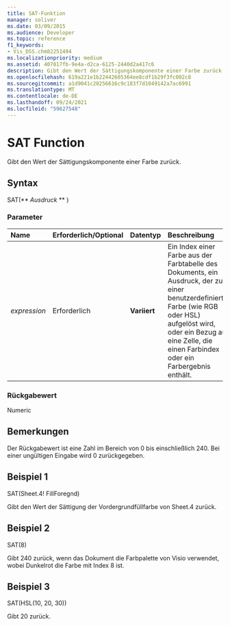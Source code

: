 ```yaml
---
title: SAT-Funktion
manager: soliver
ms.date: 03/09/2015
ms.audience: Developer
ms.topic: reference
f1_keywords:
- Vis_DSS.chm82251494
ms.localizationpriority: medium
ms.assetid: 407817fb-9e4a-d2ca-6125-2440d2a417c6
description: Gibt den Wert der Sättigungskomponente einer Farbe zurück.
ms.openlocfilehash: 619a221e1b22442605364ee8cdf1b29f3fc002c8
ms.sourcegitcommit: a1d9041c20256616c9c183f7d1049142a7ac6991
ms.translationtype: MT
ms.contentlocale: de-DE
ms.lasthandoff: 09/24/2021
ms.locfileid: "59627548"
---
```

# <a name="sat-function"></a>SAT Function

Gibt den Wert der Sättigungskomponente einer Farbe zurück. 
  
## <a name="syntax"></a>Syntax

SAT(** *Ausdruck* ** ) 
  
### <a name="parameters"></a>Parameter

|**Name**|**Erforderlich/Optional**|**Datentyp**|**Beschreibung**|
|:-----|:-----|:-----|:-----|
| _expression_ <br/> |Erforderlich  <br/> |**Variiert** <br/> |Ein Index einer Farbe aus der Farbtabelle des Dokuments, ein Ausdruck, der zu einer benutzerdefinierten Farbe (wie RGB oder HSL) aufgelöst wird, oder ein Bezug auf eine Zelle, die einen Farbindex oder ein Farbergebnis enthält.  <br/> |
   
### <a name="return-value"></a>Rückgabewert

Numeric
  
## <a name="remarks"></a>Bemerkungen

Der Rückgabewert ist eine Zahl im Bereich von 0 bis einschließlich 240. Bei einer ungültigen Eingabe wird 0 zurückgegeben.
  
## <a name="example-1"></a>Beispiel 1

SAT(Sheet.4! FillForegnd)
  
Gibt den Wert der Sättigung der Vordergrundfüllfarbe von Sheet.4 zurück.
  
## <a name="example-2"></a>Beispiel 2

SAT(8)
  
Gibt 240 zurück, wenn das Dokument die Farbpalette von Visio verwendet, wobei Dunkelrot die Farbe mit Index 8 ist.
  
## <a name="example-3"></a>Beispiel 3

SAT(HSL(10, 20, 30))
  
Gibt 20 zurück.
  

